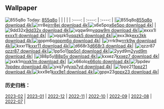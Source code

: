 ## Wallpaper
![855q8o](https://w.wallhaven.cc/full/85/wallhaven-855q8o.png) Today: [855q8o](https://th.wallhaven.cc/small/85/855q8o.jpg)
|      |      |      |
| :----: | :----: | :----: |
|![855q8o](https://th.wallhaven.cc/small/85/855q8o.jpg)[855q8o download 4k](https://wallhaven.cc/w/855q8o)|![rrr8ej](https://th.wallhaven.cc/small/rr/rrr8ej.jpg)[rrr8ej download 4k](https://wallhaven.cc/w/rrr8ej)|![x6e5po](https://th.wallhaven.cc/small/x6/x6e5po.jpg)[x6e5po download 4k](https://wallhaven.cc/w/x6e5po)|
|![9dd32x](https://th.wallhaven.cc/small/9d/9dd32x.jpg)[9dd32x download 4k](https://wallhaven.cc/w/9dd32x)|![vqqw9m](https://th.wallhaven.cc/small/vq/vqqw9m.jpg)[vqqw9m download 4k](https://wallhaven.cc/w/vqqw9m)|![exxx1l](https://th.wallhaven.cc/small/ex/exxx1l.jpg)[exxx1l download 4k](https://wallhaven.cc/w/exxx1l)|
|![vqqzk5](https://th.wallhaven.cc/small/vq/vqqzk5.jpg)[vqqzk5 download 4k](https://wallhaven.cc/w/vqqzk5)|![exx3kk](https://th.wallhaven.cc/small/ex/exx3kk.jpg)[exx3kk download 4k](https://wallhaven.cc/w/exx3kk)|![gppm6q](https://th.wallhaven.cc/small/gp/gppm6q.jpg)[gppm6q download 4k](https://wallhaven.cc/w/gppm6q)|
|![rrrk9w](https://th.wallhaven.cc/small/rr/rrrk9w.jpg)[rrrk9w download 4k](https://wallhaven.cc/w/rrrk9w)|![kxxr11](https://th.wallhaven.cc/small/kx/kxxr11.jpg)[kxxr11 download 4k](https://wallhaven.cc/w/kxxr11)|![d668r3](https://th.wallhaven.cc/small/d6/d668r3.jpg)[d668r3 download 4k](https://wallhaven.cc/w/d668r3)|
|![qzzr87](https://th.wallhaven.cc/small/qz/qzzr87.jpg)[qzzr87 download 4k](https://wallhaven.cc/w/qzzr87)|![1pp5o1](https://th.wallhaven.cc/small/1p/1pp5o1.jpg)[1pp5o1 download 4k](https://wallhaven.cc/w/1pp5o1)|![2yyd9m](https://th.wallhaven.cc/small/2y/2yyd9m.jpg)[2yyd9m download 4k](https://wallhaven.cc/w/2yyd9m)|
|![l88p5y](https://th.wallhaven.cc/small/l8/l88p5y.jpg)[l88p5y download 4k](https://wallhaven.cc/w/l88p5y)|![kxxez7](https://th.wallhaven.cc/small/kx/kxxez7.jpg)[kxxez7 download 4k](https://wallhaven.cc/w/kxxez7)|![jxxk1m](https://th.wallhaven.cc/small/jx/jxxk1m.jpg)[jxxk1m download 4k](https://wallhaven.cc/w/jxxk1m)|
|![x66olo](https://th.wallhaven.cc/small/x6/x66olo.jpg)[x66olo download 4k](https://wallhaven.cc/w/x66olo)|![7ppdev](https://th.wallhaven.cc/small/7p/7ppdev.jpg)[7ppdev download 4k](https://wallhaven.cc/w/7ppdev)|![yxq7yd](https://th.wallhaven.cc/small/yx/yxq7yd.jpg)[yxq7yd download 4k](https://wallhaven.cc/w/yxq7yd)|
|![1ppz21](https://th.wallhaven.cc/small/1p/1ppz21.jpg)[1ppz21 download 4k](https://wallhaven.cc/w/1ppz21)|![kxx9e1](https://th.wallhaven.cc/small/kx/kxx9e1.jpg)[kxx9e1 download 4k](https://wallhaven.cc/w/kxx9e1)|![gppx23](https://th.wallhaven.cc/small/gp/gppx23.jpg)[gppx23 download 4k](https://wallhaven.cc/w/gppx23)|

### 历史归档：
[2023-02](https://github.com/april-projects/april-wallpaper/tree/main/picture/2023-02/) | [2023-01](https://github.com/april-projects/april-wallpaper/tree/main/picture/2023-01/) | [2022-12](https://github.com/april-projects/april-wallpaper/tree/main/picture/2022-12/) | [2022-11](https://github.com/april-projects/april-wallpaper/tree/main/picture/2022-11/) | [2022-10](https://github.com/april-projects/april-wallpaper/tree/main/picture/2022-10/) | [2022-09](https://github.com/april-projects/april-wallpaper/tree/main/picture/2022-09/) | [2022-08](https://github.com/april-projects/april-wallpaper/tree/main/picture/2022-08/) | [2022-07](https://github.com/april-projects/april-wallpaper/tree/main/picture/2022-07/) | 
